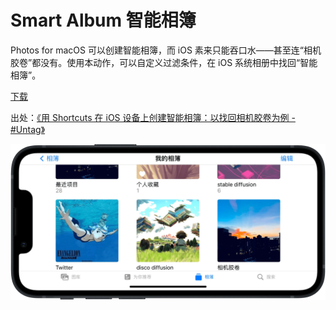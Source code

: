 # Smart Album 智能相簿

Photos for macOS 可以创建智能相簿，而 iOS 素来只能吞口水——甚至连“相机胶卷”都没有。使用本动作，可以自定义过滤条件，在 iOS 系统相册中找回“智能相簿”。

[下载](https://www.icloud.com/shortcuts/be9aa07638ac4805b1b635bfeee9be56)

出处：[《用 Shortcuts 在 iOS 设备上创建智能相簿：以找回相机胶卷为例 - #Untag》](https://utgd.net/article/8475)

![title](img.png)